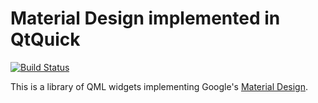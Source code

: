 Material Design implemented in QtQuick
======================================

[![Build Status](https://travis-ci.org/quantum-os/qml-material.svg?branch=master)](https://travis-ci.org/quantum-os/qml-material)

This is a library of QML widgets implementing Google's [Material Design](https://www.google.com/design/spec).
